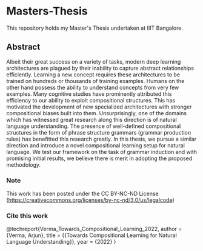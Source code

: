 # Masters-Thesis
This repository holds my Master's Thesis undertaken at IIIT Bangalore.

## Abstract
Albeit their great success on a variety of tasks, modern deep learning architectures are plagued by their inability to capture abstract relationships efficiently. Learning a new concept requires these architectures to be trained on hundreds or thousands of training examples. Humans on the other hand possess the ability to understand concepts from very few examples. Many cognitive studies have prominently attributed this efficiency to our ability to exploit compositional structures. This has motivated the development of new specialized architectures with stronger compositional biases built into
them. Unsurprisingly, one of the domains which has witnessed great research along this direction is of natural language understanding. The presence of well-defined compositional structures in the form of phrase structure grammars (grammar production rules) has benefitted this research greatly. In this thesis, we pursue a similar direction and introduce a novel compositional learning setup for natural language. We test our framework on the task of grammar induction and with promising initial results, we believe there is merit in adopting the proposed methodology.

### Note
This work has been posted under the CC BY-NC-ND License 
(https://creativecommons.org/licenses/by-nc-nd/3.0/us/legalcode)


### Cite this work
@techreport{Verma_Towards_Compositional_Learning_2022,
author = {Verma, Arjun},
title = {{Towards Compositional Learning for Natural Language Understanding}},
year = {2022}
}